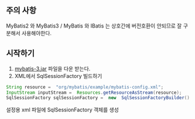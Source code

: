 ## 주의 사항
MyBatis2 와 MyBatis3 / MyBatis 와 IBatis 는 상호간에 버전호환이 안되므로 잘 구분해서 사용해야한다.

## 시작하기
1) [mybatis-3.jar](https://github.com/mybatis/mybatis-3/releases) 파일을 다운 받는다.
2) XML에서 SqlSessionFactory 빌드하기
```java
String resource =  "org/mybatis/example/mybatis-config.xml";  
InputStream inputStream =  Resources.getResourceAsStream(resource);  
SqlSessionFactory sqlSessionFactory =  new  SqlSessionFactoryBuilder().build(inputStream);
```
설정용 xml 파일에 SqlSessionFactory 객체를 생성
<!--stackedit_data:
eyJoaXN0b3J5IjpbLTE3NjMxMDQxMDZdfQ==
-->